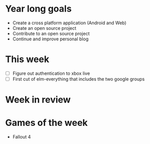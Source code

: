 # Year long goals

- Create a cross platform application (Android and Web)
- Create an open source project
- Contribute to an open source project
- Continue and improve personal blog

# This week

- [ ] Figure out authentication to xbox live
- [ ] First cut of elm-everything that includes the two google groups

# Week in review


# Games of the week
- Fallout 4